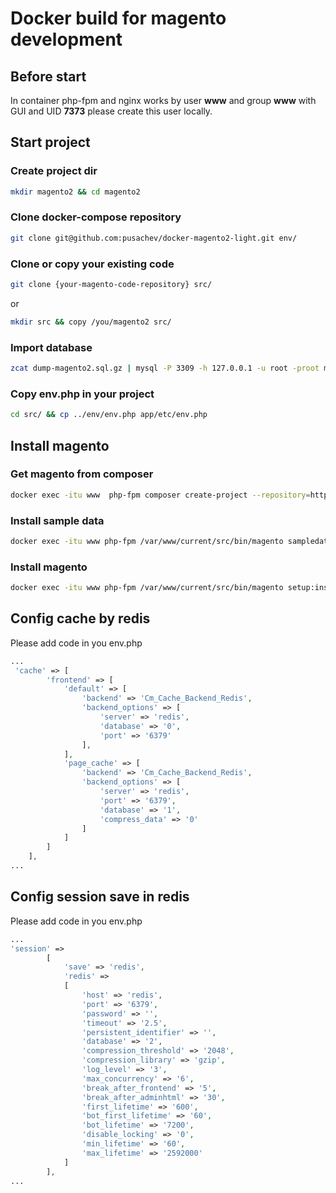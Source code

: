 # Docker build for magento development

## Before start

In container php-fpm and nginx works by user **www** and group **www** with GUI and UID **7373** please create this user locally.

## Start project

### Create project dir 

```bash
mkdir magento2 && cd magento2
```

### Clone docker-compose repository
 
```bash
git clone git@github.com:pusachev/docker-magento2-light.git env/
```

### Clone or copy your existing code

```bash
git clone {your-magento-code-repository} src/
```

or

```bash
mkdir src && copy /you/magento2 src/
```


### Import database 

```bash
zcat dump-magento2.sql.gz | mysql -P 3309 -h 127.0.0.1 -u root -proot magento
```

### Copy env.php in your project

```bash
cd src/ && cp ../env/env.php app/etc/env.php
```

## Install magento

### Get magento from composer 

```bash
docker exec -itu www  php-fpm composer create-project --repository=https://repo.magento.com/ magento/project-community-edition /var/www/current/src
```

### Install sample data

```bash
docker exec -itu www php-fpm /var/www/current/src/bin/magento sampledata:deploy
```

### Install magento 

```bash
docker exec -itu www php-fpm /var/www/current/src/bin/magento setup:install --base-url=http://magento2.test/--db-host=mysql --db-name=magento --db-user=root --db-password=root --admin-firstname=Magento --admin-lastname=User --admin-email=user@example.com --admin-user=admin --admin-password=admin123 --language=en_AU --currency=AUD --timezone=Australia/Melbourne --cleanup-database --use-rewrites=1
```

## Config cache by redis

Please add code in you env.php

```php
...
 'cache' => [
        'frontend' => [
            'default' => [
                'backend' => 'Cm_Cache_Backend_Redis',
                'backend_options' => [
                    'server' => 'redis',
                    'database' => '0',
                    'port' => '6379'
                ],
            ],
            'page_cache' => [
                'backend' => 'Cm_Cache_Backend_Redis',
                'backend_options' => [
                    'server' => 'redis',
                    'port' => '6379',
                    'database' => '1',
                    'compress_data' => '0'
                ]
            ]
        ]
    ],
...
```
## Config session save in redis

Please add code in you env.php

```php
...
'session' =>
        [
            'save' => 'redis',
            'redis' =>
            [
                'host' => 'redis',
                'port' => '6379',
                'password' => '',
                'timeout' => '2.5',
                'persistent_identifier' => '',
                'database' => '2',
                'compression_threshold' => '2048',
                'compression_library' => 'gzip',
                'log_level' => '3',
                'max_concurrency' => '6',
                'break_after_frontend' => '5',
                'break_after_adminhtml' => '30',
                'first_lifetime' => '600',
                'bot_first_lifetime' => '60',
                'bot_lifetime' => '7200',
                'disable_locking' => '0',
                'min_lifetime' => '60',
                'max_lifetime' => '2592000'
            ]
        ],
...
```